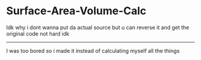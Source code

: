 # Surface-Area-Volume-Calc

Idk why i dont wanna put da actual source but u can reverse it and get the original code not hard idk

---

I was too bored so i made it instead of calculating myself all the things
